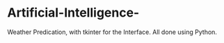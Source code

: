 # Artificial-Intelligence-
Weather Predication, with tkinter for the Interface. All done using Python.
